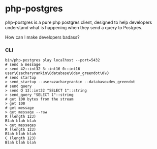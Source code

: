 # php-postgres

php-postgres is a pure php postgres client, designed to help developers understand what is happening when they send a query to Postgres.

How can I make developers badass?

### CLI

```
bin/php-postgres play localhost --port=5432
# send a message
> send 42::int32 3::int16 0::int16 user\0zacharyrankin\0database\0dev_greendot\0\0
# send startup
> send_startup --user=zacharyrankin --database=dev_greendot
# send query
> send Q 13::int32 "SELECT 1"::string
> send_query "SELECT 1"::string
# get 100 bytes from the stream
> get 100
# get message
> get_message --raw
R (length 123)
Blah blah blah
> get_messages
R (length 123)
Blah blah blah
C (length 123)
Blah blah blah
```
